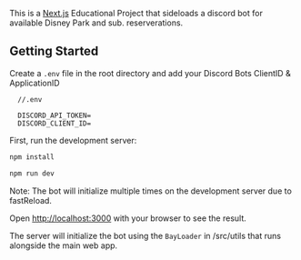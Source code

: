 This is a [Next.js](https://nextjs.org/) Educational Project that sideloads a discord bot for available Disney Park and sub. reserverations.

## Getting Started

Create a `.env` file in the root directory and add your Discord Bots ClientID & ApplicationID

```
  //.env 

  DISCORD_API_TOKEN=
  DISCORD_CLIENT_ID=

```

First, run the development server:

```bash
npm install

npm run dev
```

Note: The bot will initialize multiple times on the development server due to fastReload. 

Open [http://localhost:3000](http://localhost:3000) with your browser to see the result.

The server will initialize the bot using the `BayLoader` in /src/utils that runs alongside the main web app. 
